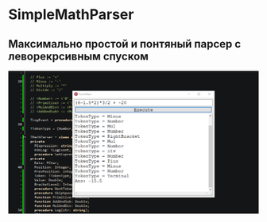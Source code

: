 # SimpleMathParser

## Максимально простой и понтяный парсер с леворекрсивным спуском

![scr](scr.png)
